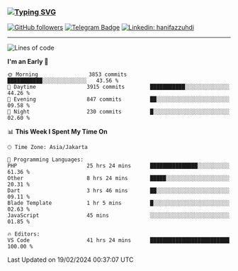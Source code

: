 ### [![Typing SVG](https://readme-typing-svg.herokuapp.com?font=lato&size=22&lines=Hi+There+👋)](https://git.io/typing-svg) 

[![GitHub followers](https://img.shields.io/github/followers/hanifazzuhdi?label=Follow&style=social)](https://github.com/hanifazzuhdi/?tab=follow) 
[![Telegram Badge](https://img.shields.io/badge/-hanif0198-blue?style=social&logo=telegram&link=https://www.t.me/hanif0198/)](https://www.t.me/hanif0198/) 
[![Linkedin: hanifazzuhdi](https://img.shields.io/badge/-hanifazzuhdi-blue?style=flat-square&logo=Linkedin&logoColor=white&link=https://www.linkedin.com/in/hanif-az-zuhdi-69688019b/)](https://www.linkedin.com/in/hanif-az-zuhdi-69688019b/) 

<hr/>

<!--START_SECTION:waka-->
![Lines of code](https://img.shields.io/badge/From%20Hello%20World%20I%27ve%20Written-46.5%20million%20lines%20of%20code-blue)

**I'm an Early 🐤** 

```text
🌞 Morning                3853 commits        ███████████░░░░░░░░░░░░░░   43.56 % 
🌆 Daytime                3915 commits        ███████████░░░░░░░░░░░░░░   44.26 % 
🌃 Evening                847 commits         ██░░░░░░░░░░░░░░░░░░░░░░░   09.58 % 
🌙 Night                  230 commits         █░░░░░░░░░░░░░░░░░░░░░░░░   02.60 % 
```


📊 **This Week I Spent My Time On** 

```text
🕑︎ Time Zone: Asia/Jakarta

💬 Programming Languages: 
PHP                      25 hrs 24 mins      ███████████████░░░░░░░░░░   61.36 % 
Other                    8 hrs 24 mins       █████░░░░░░░░░░░░░░░░░░░░   20.31 % 
Dart                     3 hrs 46 mins       ██░░░░░░░░░░░░░░░░░░░░░░░   09.11 % 
Blade Template           1 hr 5 mins         █░░░░░░░░░░░░░░░░░░░░░░░░   02.63 % 
JavaScript               45 mins             ░░░░░░░░░░░░░░░░░░░░░░░░░   01.85 % 

🔥 Editors: 
VS Code                  41 hrs 24 mins      █████████████████████████   100.00 % 
```


 Last Updated on 19/02/2024 00:37:07 UTC
<!--END_SECTION:waka-->
